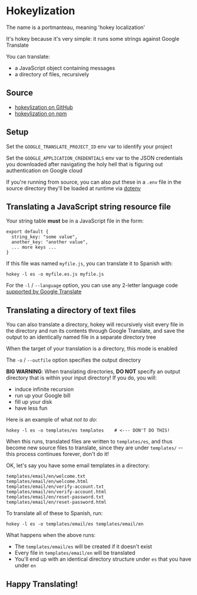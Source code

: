 Hokeylization
=============
The name is a portmanteau, meaning 'hokey localization'

It's hokey because it's very simple: it runs some strings against Google Translate

You can translate:
* a JavaScript object containing messages
* a directory of files, recursively

## Source
* [hokeylization on GitHub](https://github.com/cobbzilla/hokeylization)
* [hokeylization on npm](https://www.npmjs.com/package/hokeylization)

## Setup
Set the `GOOGLE_TRANSLATE_PROJECT_ID` env var to identify your project

Set the `GOOGLE_APPLICATION_CREDENTIALS` env var to the JSON credentials you downloaded
after navigating the holy hell that is figuring out authentication on Google cloud

If you're running from source, you can also put these in a `.env` file in the source directory
they'll be loaded at runtime via [dotenv](https://www.npmjs.com/package/dotenv)

## Translating a JavaScript string resource file
Your string table **must** be in a JavaScript file in the form:

    export default {
      string_key: "some value",
      another_key: "another value",
      ... more keys ...
    }

If this file was named `myfile.js`, you can translate it to Spanish with:

    hokey -l es -o myfile.es.js myfile.js

For the `-l` / `--language` option, you can use any 2-letter language code
[supported by Google Translate](https://cloud.google.com/translate/docs/languages)

## Translating a directory of text files
You can also translate a directory, hokey will recursively visit every file
in the directory and run its contents through Google Translate, and save the output
to an identically named file in a separate directory tree

When the target of your translation is a directory, this mode is enabled

The `-o` / `--outfile` option specifies the output directory

**BIG WARNING**: When translating directories, **DO NOT** specify an output directory
that is within your input directory! If you do, you will:
* induce infinite recursion
* run up your Google bill
* fill up your disk
* have less fun

Here is an example of what *not to do*:

    hokey -l es -o templates/es templates    # <--- DON'T DO THIS!

When this runs, translated files are written to `templates/es`, and thus become new
source files to translate, since they are under `templates/` -- this process continues
forever, don't do it!

OK, let's say you have some email templates in a directory:

    templates/email/en/welcome.txt
    templates/email/en/welcome.html
    templates/email/en/verify-account.txt
    templates/email/en/verify-account.html
    templates/email/en/reset-password.txt
    templates/email/en/reset-password.html

To translate all of these to Spanish, run:

    hokey -l es -o templates/email/es templates/email/en

What happens when the above runs:
* The `templates/email/es` will be created if it doesn't exist
* Every file in `templates/email/en` will be translated
* You'll end up with an identical directory structure under `es` that you have under `en`

## Happy Translating!
